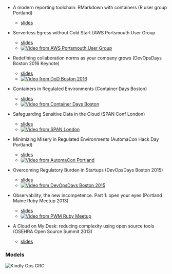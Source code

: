 - A modern reporting toolchain: RMarkdown with containers (R user group Portland)
  - [slides](/reporter/presentation.html)

- Serverless Egress without Cold Start (AWS Portsmouth User Group
  - [slides](/egress/presentation.html)
  - [![Video from AWS Portsmouth User Group](http://img.youtube.com/vi/KbCeAv0beAU/0.jpg)](https://www.youtube.com/watch?v=KbCeAv0beAU "Serverless Egress talk")
- Redefining collaboration norms as your company grows (DevOpsDays Boston 2016 Keynote)   
  - [slides](https://speakerdeck.com/statik/redefining-collaboration-norms-as-your-company-grows)
  - [![Video from DoD Boston 2016](http://img.youtube.com/vi/sHig98EuWsc/0.jpg)](https://www.youtube.com/watch?v=sHig98EuWsc "Collaboration Norms talk")
- Containers in Regulated Environments (Container Days Boston)
  - [slides](https://speakerdeck.com/statik/complianceops-containers-in-regulated-environments)
  - [![Video from Container Days Boston](http://img.youtube.com/vi/Qt3FccieGo8/0.jpg)](https://www.youtube.com/watch?v=Qt3FccieGo8 "Containers in regulated environments talk")
- Safeguarding Sensitive Data in the Cloud (SPAN Conf London)
  - [slides](https://speakerdeck.com/statik/safeguarding-sensitive-data-in-the-cloud-spanconf-london-2014)
  - [![Video from SPAN London](http://img.youtube.com/vi/FscnH-6FwtM/0.jpg)](https://www.youtube.com/watch?v=FscnH-6FwtM "Sensitive data in the Cloud talk")
- Minimizing Misery in Regulated Environments (AutomaCon Hack Day Portland)
  - [slides](https://speakerdeck.com/statik/a-culture-of-safety)
  - [![Video from AutomaCon Portland](http://img.youtube.com/vi/OMy4Pe3Zo4Q/0.jpg)](https://www.youtube.com/watch?v=OMy4Pe3Zo4Q "Minimizing Misery in regulated environments talk")
- Overcoming Regulatory Burden in Startups (DevOpsDays Boston 2015)
  - [slides](https://speakerdeck.com/statik/overcoming-regulatory-burden-in-startups-devopsdays-boston-2015)
  - [![Video from DevOpsDays Boston 2015](http://img.youtube.com/vi/4UwC74k12YA/0.jpg)](https://www.youtube.com/watch?v=4UwC74k12YA?t=11114 "Overcoming Regulatory Burden in Startups talk")
- Observability, the new incompetence. Part 1: open your eyes (Portland Maine Ruby Meetup 2013)
  - [slides](https://speakerdeck.com/statik/observability-the-new-incompetence)
  - [![Video from PWM Ruby Meetup](http://img.youtube.com/vi/jOg_-i6-uJ8/0.jpg)](https://www.youtube.com/watch?v=jOg_-i6-uJ8 "Observability, the new incompetence talk")
- A Cloud on My Desk: reducing complexity using open source tools (OSEHRA Open Source Summit 2013)
  - [slides](https://speakerdeck.com/statik/a-cloud-on-my-desk)


### Models


![Kindly Ops GRC](https://www.kindlyops.com/img/kindlyops-grc-infographic.png)


